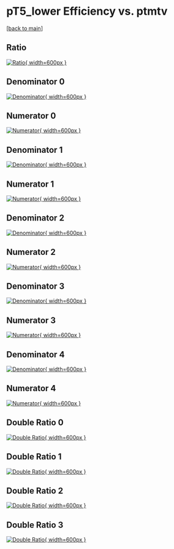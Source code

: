 # pT5_lower Efficiency vs. ptmtv

[[back to main](./)]



## Ratio

[![Ratio](../mtv/var/pT5_lower_loweta_0_1_eff_ptmtv.png){ width=600px }](../mtv/var/pT5_lower_loweta_0_1_eff_ptmtv.pdf)

## Denominator 0

[![Denominator](../mtv/den/pT5_lower_loweta_0_1_eff_ptmtv_den0.png){ width=600px }](../mtv/den/pT5_lower_loweta_0_1_eff_ptmtv_den0.pdf)

## Numerator 0

[![Numerator](../mtv/num/pT5_lower_loweta_0_1_eff_ptmtv_num0.png){ width=600px }](../mtv/num/pT5_lower_loweta_0_1_eff_ptmtv_num0.pdf)

## Denominator 1

[![Denominator](../mtv/den/pT5_lower_loweta_0_1_eff_ptmtv_den1.png){ width=600px }](../mtv/den/pT5_lower_loweta_0_1_eff_ptmtv_den1.pdf)

## Numerator 1

[![Numerator](../mtv/num/pT5_lower_loweta_0_1_eff_ptmtv_num1.png){ width=600px }](../mtv/num/pT5_lower_loweta_0_1_eff_ptmtv_num1.pdf)

## Denominator 2

[![Denominator](../mtv/den/pT5_lower_loweta_0_1_eff_ptmtv_den2.png){ width=600px }](../mtv/den/pT5_lower_loweta_0_1_eff_ptmtv_den2.pdf)

## Numerator 2

[![Numerator](../mtv/num/pT5_lower_loweta_0_1_eff_ptmtv_num2.png){ width=600px }](../mtv/num/pT5_lower_loweta_0_1_eff_ptmtv_num2.pdf)

## Denominator 3

[![Denominator](../mtv/den/pT5_lower_loweta_0_1_eff_ptmtv_den3.png){ width=600px }](../mtv/den/pT5_lower_loweta_0_1_eff_ptmtv_den3.pdf)

## Numerator 3

[![Numerator](../mtv/num/pT5_lower_loweta_0_1_eff_ptmtv_num3.png){ width=600px }](../mtv/num/pT5_lower_loweta_0_1_eff_ptmtv_num3.pdf)

## Denominator 4

[![Denominator](../mtv/den/pT5_lower_loweta_0_1_eff_ptmtv_den4.png){ width=600px }](../mtv/den/pT5_lower_loweta_0_1_eff_ptmtv_den4.pdf)

## Numerator 4

[![Numerator](../mtv/num/pT5_lower_loweta_0_1_eff_ptmtv_num4.png){ width=600px }](../mtv/num/pT5_lower_loweta_0_1_eff_ptmtv_num4.pdf)

## Double Ratio 0

[![Double Ratio](../mtv/ratio/pT5_lower_loweta_0_1_eff_ptmtv_ratio0.png){ width=600px }](../mtv/ratio/pT5_lower_loweta_0_1_eff_ptmtv_ratio0.pdf)

## Double Ratio 1

[![Double Ratio](../mtv/ratio/pT5_lower_loweta_0_1_eff_ptmtv_ratio1.png){ width=600px }](../mtv/ratio/pT5_lower_loweta_0_1_eff_ptmtv_ratio1.pdf)

## Double Ratio 2

[![Double Ratio](../mtv/ratio/pT5_lower_loweta_0_1_eff_ptmtv_ratio2.png){ width=600px }](../mtv/ratio/pT5_lower_loweta_0_1_eff_ptmtv_ratio2.pdf)

## Double Ratio 3

[![Double Ratio](../mtv/ratio/pT5_lower_loweta_0_1_eff_ptmtv_ratio3.png){ width=600px }](../mtv/ratio/pT5_lower_loweta_0_1_eff_ptmtv_ratio3.pdf)

